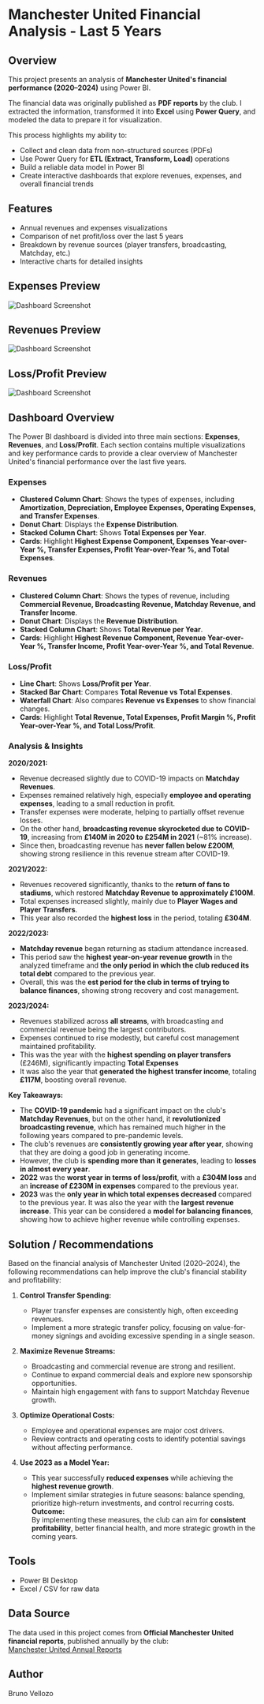 # Manchester United Financial Analysis - Last 5 Years

## Overview
This project presents an analysis of **Manchester United's financial performance (2020–2024)** using Power BI.  

The financial data was originally published as **PDF reports** by the club. I extracted the information, transformed it into **Excel** using **Power Query**, and modeled the data to prepare it for visualization.  

This process highlights my ability to:
- Collect and clean data from non-structured sources (PDFs)  
- Use Power Query for **ETL (Extract, Transform, Load)** operations  
- Build a reliable data model in Power BI  
- Create interactive dashboards that explore revenues, expenses, and overall financial trends

## Features
- Annual revenues and expenses visualizations  
- Comparison of net profit/loss over the last 5 years  
- Breakdown by revenue sources (player transfers, broadcasting, Matchday, etc.)  
- Interactive charts for detailed insights  

## Expenses Preview
![Dashboard Screenshot](manutd_power_bi_expenses.png)

## Revenues Preview
![Dashboard Screenshot](manutd_power_bi_revenues.png)

## Loss/Profit Preview
![Dashboard Screenshot](mutd_power_bi_lossprofit.png)





## Dashboard Overview

The Power BI dashboard is divided into three main sections: **Expenses**, **Revenues**, and **Loss/Profit**. Each section contains multiple visualizations and key performance cards to provide a clear overview of Manchester United's financial performance over the last five years.

### Expenses
- **Clustered Column Chart**: Shows the types of expenses, including **Amortization, Depreciation, Employee Expenses, Operating Expenses, and Transfer Expenses**.  
- **Donut Chart**: Displays the **Expense Distribution**.  
- **Stacked Column Chart**: Shows **Total Expenses per Year**.  
- **Cards**: Highlight **Highest Expense Component, Expenses Year-over-Year %, Transfer Expenses, Profit Year-over-Year %, and Total Expenses**.

### Revenues
- **Clustered Column Chart**: Shows the types of revenue, including **Commercial Revenue, Broadcasting Revenue, Matchday Revenue, and Transfer Income**.  
- **Donut Chart**: Displays the **Revenue Distribution**.  
- **Stacked Column Chart**: Shows **Total Revenue per Year**.  
- **Cards**: Highlight **Highest Revenue Component, Revenue Year-over-Year %, Transfer Income, Profit Year-over-Year %, and Total Revenue**.

### Loss/Profit
- **Line Chart**: Shows **Loss/Profit per Year**.  
- **Stacked Bar Chart**: Compares **Total Revenue vs Total Expenses**.  
- **Waterfall Chart**: Also compares **Revenue vs Expenses** to show financial changes.  
- **Cards**: Highlight **Total Revenue, Total Expenses, Profit Margin %, Profit Year-over-Year %, and Total Loss/Profit**.

### Analysis & Insights

**2020/2021:**  
- Revenue decreased slightly due to COVID-19 impacts on **Matchday Revenues**.  
- Expenses remained relatively high, especially **employee and operating expenses**, leading to a small reduction in profit.  
- Transfer expenses were moderate, helping to partially offset revenue losses.  
- On the other hand, **broadcasting revenue skyrocketed due to COVID-19**, increasing from **£140M in 2020 to £254M in 2021** (~81% increase).  
- Since then, broadcasting revenue has **never fallen below £200M**, showing strong resilience in this revenue stream after COVID-19.

**2021/2022:**  
- Revenues recovered significantly, thanks to the **return of fans to stadiums**, which restored **Matchday Revenue to approximately £100M**.   
- Total expenses increased slightly, mainly due to **Player Wages and Player Transfers**.
- This year also recorded the **highest loss** in the period, totaling **£304M**.

**2022/2023:**  
- **Matchday revenue** began returning as stadium attendance increased.  
- This period saw the **highest year-on-year revenue growth** in the analyzed timeframe and **the only period in which the club reduced its total debt** compared to the previous year.
- Overall, this was the **est period for the club in terms of trying to balance finances**, showing strong recovery and cost management.

**2023/2024:**  
- Revenues stabilized across **all streams**, with broadcasting and commercial revenue being the largest contributors.  
- Expenses continued to rise modestly, but careful cost management maintained profitability.  
- This was the year with the **highest spending on player transfers** (£246M), significantly impacting **Total Expenses** 
- It was also the year that **generated the highest transfer income**, totaling **£117M**, boosting overall revenue.  

**Key Takeaways:**  

- The **COVID-19 pandemic** had a significant impact on the club's **Matchday Revenues**, but on the other hand, it **revolutionized broadcasting revenue**, which has remained much higher in the following years compared to pre-pandemic levels.  
- The club's revenues are **consistently growing year after year**, showing that they are doing a good job in generating income.  
- However, the club is **spending more than it generates**, leading to **losses in almost every year**.  
- **2022** was the **worst year in terms of loss/profit**, with a **£304M loss** and an **increase of £230M in expenses** compared to the previous year.  
- **2023** was the **only year in which total expenses decreased** compared to the previous year. It was also the year with the **largest revenue increase**. This year can be considered a **model for balancing finances**, showing how to achieve higher revenue while controlling expenses.

## Solution / Recommendations

Based on the financial analysis of Manchester United (2020–2024), the following recommendations can help improve the club's financial stability and profitability:

1. **Control Transfer Spending:**  
   - Player transfer expenses are consistently high, often exceeding revenues.  
   - Implement a more strategic transfer policy, focusing on value-for-money signings and avoiding excessive spending in a single season.

2. **Maximize Revenue Streams:**  
   - Broadcasting and commercial revenue are strong and resilient.  
   - Continue to expand commercial deals and explore new sponsorship opportunities.  
   - Maintain high engagement with fans to support Matchday Revenue growth.

3. **Optimize Operational Costs:**  
   - Employee and operational expenses are major cost drivers.  
   - Review contracts and operating costs to identify potential savings without affecting performance.

4. **Use 2023 as a Model Year:**  
   - This year successfully **reduced expenses** while achieving the **highest revenue growth**.  
   - Implement similar strategies in future seasons: balance spending, prioritize high-return investments, and control recurring costs.
**Outcome:**  
By implementing these measures, the club can aim for **consistent profitability**, better financial health, and more strategic growth in the coming years.


## Tools
- Power BI Desktop  
- Excel / CSV for raw data

## Data Source
The data used in this project comes from **Official Manchester United financial reports**, published annually by the club:  
[Manchester United Annual Reports](https://ir.manutd.com/financial-information/annual-reports)

## Author
Bruno Vellozo
